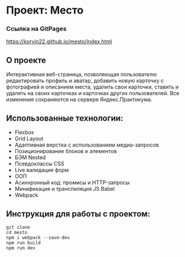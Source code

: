 # Проект: Место

### Ссылка на GitPages
https://korvin22.github.io/mesto/index.html

## О проекте
Интерактивная веб-страница, позволяющая пользователю редактировать профиль и аватар, добавить новую карточку с фотографией и описанием места, удалить свои карточки, ставить и удалять на своих карточках и карточках других пользователей. Все изменения сохраняются на сервере Яндекс.Практикума.

## Использованные технологии:
* Flexbox
* Grid Layout
* Адаптивная верстка с использованием медиа-запросов
* Позиционирование блоков и элементов
* БЭМ Nested
* Псевдоклассы CSS
* Live валидация форм
* ООП
* Асинхронный код: промисы и HTTP-запросы
* Минификация и транспиляция JS Babel
* Webpack

## Инструкция для работы с проектом:
```
git clone 
cd mesto
npm i webpack --save-dev
npm run build
npm run dev
```
